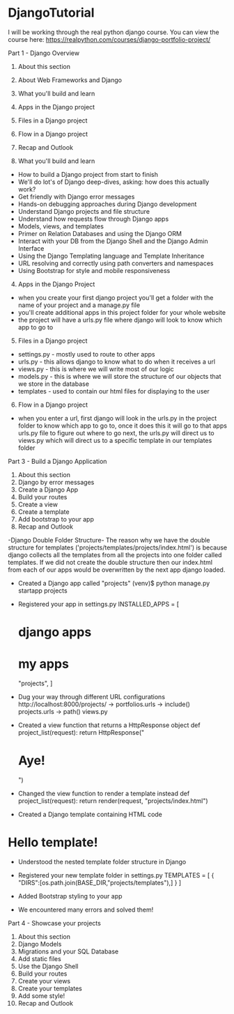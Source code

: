# DjangoTutorial
I will be working through the real python django course. You can view the course here: https://realpython.com/courses/django-portfolio-project/

Part 1 - Django Overview
1. About this section
2. About Web Frameworks and Django
3. What you'll build and learn
4. Apps in the Django project
5. Files in a Django project
6. Flow in a Django project
7. Recap and Outlook

3. What you'll build and learn
- How to build a Django project from start to finish
- We'll do lot's of Django deep-dives, asking: how does this actually work?
- Get friendly with Django error messages
- Hands-on debugging approaches during Django development
- Understand Django projects and file structure
- Understand how requests flow through Django apps
- Models, views, and templates
- Primer on Relation Databases and using the Django ORM
- Interact with your DB from the Django Shell and the Django Admin Interface
- Using the Django Templating language and Template Inheritance
- URL resolving and correctly using path converters and namespaces
- Using Bootstrap for style and mobile responsiveness

4. Apps in the Django Project
- when you create your first django project you'll get a folder with the name of your project and a manage.py file
- you'll create additional apps in this project folder for your whole website
- the project will have a urls.py file where django will look to know which app to go to 

5. Files in a Django project
- settings.py - mostly used to route to other apps
- urls.py - this allows django to know what to do when it receives a url
- views.py - this is where we will write most of our logic
- models.py - this is where we will store the structure of our objects that we store in the database
- templates - used to contain our html files for displaying to the user

6. Flow in a Django project
- when you enter a url, first django will look in the urls.py in the project folder to know which app to go to, once it does this it will go to that apps urls.py file to figure out where to go next, the urls.py will direct us to views.py which will direct us to a specific template in our templates folder


Part 3 - Build a Django Application

1. About this section
2. Django by error messages
3. Create a Django App
4. Build your routes
5. Create a view
6. Create a template
7. Add bootstrap to your app
8. Recap and Outlook

-Django Double Folder Structure-
The reason why we have the double structure for templates ('projects/templates/projects/index.html') is because django collects all the templates from all the projects into one folder called templates. If we did not create the double structure then our index.html from each of our apps would be overwritten by the next app django loaded.

- Created a Django app called "projects"
(venv)$ python manage.py startapp projects

- Registered your app in settings.py
INSTALLED_APPS = [
	# django apps
	# my apps
	"projects",
]

- Dug your way through different URL configurations
http://localhost:8000/projects/ -> portfolios.urls -> include() projects.urls -> path() views.py

- Created a view function that returns a HttpResponse object
def project_list(request):
	return HttpResponse("<h1>Aye!</h1>")

- Changed the view function to render a template instead
def project_list(request):
	return render(request, "projects/index.html")

- Created a Django template containing HTML code
<body>
	<h1>Hello template!</h1>
</body>

- Understood the nested template folder structure in Django

- Registered your new template folder in settings.py
TEMPLATES = [
	{
	"DIRS":[os.path.join(BASE_DIR,"projects/templates"),]
	}
]

- Added Bootstrap styling to your app
<head>
	<link rel="stylesheet" href="link-to-bootstrap-CDN/bootstrap.css">
</head>

- We encountered many errors and solved them!


Part 4 - Showcase your projects
1. About this section
2. Django Models
3. Migrations and your SQL Database
4. Add static files
5. Use the Django Shell
6. Build your routes
7. Create your views
8. Create your templates
9. Add some style!
10. Recap and Outlook